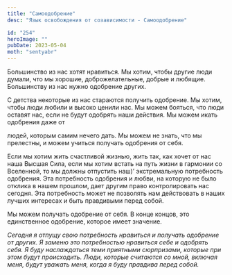 ```yaml
---
title: "Самоодобрение"
desc: "Язык освобождения от созависимости - Самоодобрение"

id: "254"
heroImage: ""
pubDate: 2023-05-04
moth: "sentyabr"
---
```


Большинство из нас хотят нравиться. Мы хотим, чтобы другие люди думали, что мы
хорошие, доброжелательные, добрые и любящие. Большинству из нас нужно
одобрение других.

С детства некоторые из нас стараются получить одобрение. Мы хотим, чтобы люди
любили и высоко ценили нас. Мы можем бояться, что люди оставят нас, если не
будут одобрять наши действия. Мы можем икать одобрения даже от

людей, которым самим нечего дать. Мы можем не знать, что мы прелестны, и можем
учиться получать одобрения от себя.

Если мы хотим жить счастливой жизнью, жить так, как хочет от нас наша Высшая
Сила, если мы хотим встать на путь жизни в гармонии со Вселенной, то мы должны
отпустить наш)’ экстремальную потребность одобрения. Эта потребность одобрения
и любви, на которую не было отклика в нашем прошлом, дает другим право
контролировать нас сегодня. Эта потребность может не позволять нам действовать
в наших лучших интересах и быть правдивыми перед собой.

Мы можем получать одобрение от себя. В конце концов, это единственное
одобрение, которое имеет значение.

_Сегодня_ _я_ _отпущу_ _свою_ _потребность_ _нравиться_ _и_ _получать_
_одобрение_ _от_ _других._ _Я_ _заменю_ _это_ _потребностью_ _нравиться_
_себе_ _и_ _одобрять_ _себя._ _Я_ _буду_ _наслаждаться_ _теми_ _приятными_
_сюрпризами,_ _которые_ _при_ _этом_ _будут_ _происходить._ _Люди,_ _которые_
_считаются_ _со_ _мной,_ _включая_ _меня,_ _будут_ _уважать_ _меня,_ _когда_
_я_ _буду_ _правдива_ _перед_ _собой._
